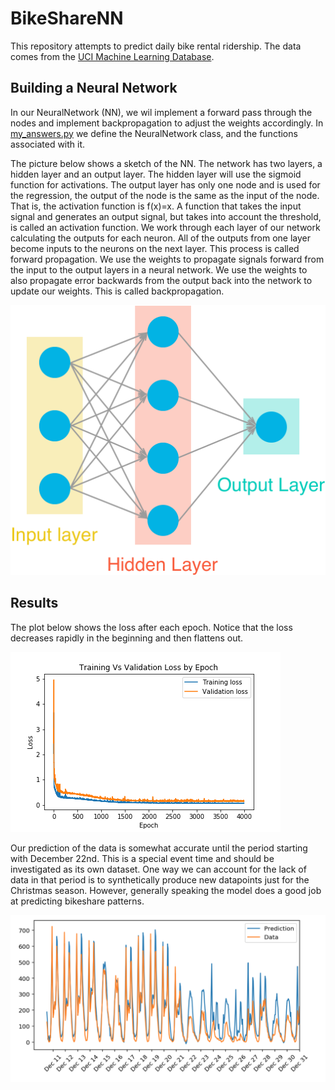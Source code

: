 # BikeShareNN

This repository attempts to predict daily bike rental ridership. The data comes from the [UCI Machine Learning Database](https://archive.ics.uci.edu/ml/datasets/Bike+Sharing+Dataset).

## Building a Neural Network

In our NeuralNetwork (NN), we wil implement a forward pass through the nodes and implement backpropagation to adjust the weights accordingly. In [my_answers.py](https://github.com/NadimKawwa/BikeShareNN/blob/master/my_answers.py) we define the NeuralNetwork class, and the functions associated with it.

The picture below shows a sketch of the NN. The network has two layers, a hidden layer and an output layer. The hidden layer will use the sigmoid function for activations. The output layer has only one node and is used for the regression, the output of the node is the same as the input of the node. That is, the activation function is  f(x)=x.
A function that takes the input signal and generates an output signal, but takes into account the threshold, is called an activation function. We work through each layer of our network calculating the outputs for each neuron. All of the outputs from one layer become inputs to the neurons on the next layer. This process is called forward propagation.
We use the weights to propagate signals forward from the input to the output layers in a neural network. We use the weights to also propagate error backwards from the output back into the network to update our weights. This is called backpropagation.

![nn_shape](https://github.com/NadimKawwa/BikeShareNN/blob/master/assets/neural_network.png)


## Results

The plot below shows the loss after each epoch. Notice that the loss decreases rapidly in the beginning and then flattens out.

![nn_loss](https://github.com/NadimKawwa/BikeShareNN/blob/master/bike_loss.png)


Our prediction of the data is somewhat accurate until the period starting with December 22nd. This is a special event time and should be investigated as its own dataset. One way we can account for the lack of data in that period is to synthetically produce new datapoints just for the Christmas season. However, generally speaking the model does a good job at predicting bikeshare patterns.

![alt text](https://github.com/NadimKawwa/BikeShareNN/blob/master/assets/bike_pred.png)

